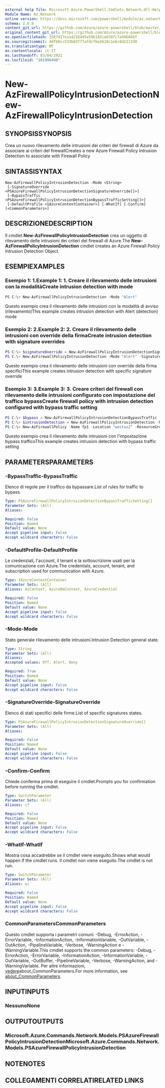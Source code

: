 ```yaml
---
external help file: Microsoft.Azure.PowerShell.Cmdlets.Network.dll-Help.xml
Module Name: Az.Network
online version: https://docs.microsoft.com/powershell/module/az.network/new-azfirewallpolicyintrusiondetection
schema: 2.0.0
content_git_url: https://github.com/Azure/azure-powershell/blob/master/src/Network/Network/help/New-AzFirewallPolicyIntrusionDetection.md
original_content_git_url: https://github.com/Azure/azure-powershell/blob/master/src/Network/Network/help/New-AzFirewallPolicyIntrusionDetection.md
ms.openlocfilehash: 3587917e1a4216445e59b182ce6307c7a94684bf
ms.sourcegitcommit: 4dfb0cc533b83f77afdcfbe2618c1e6c8d221330
ms.translationtype: MT
ms.contentlocale: it-IT
ms.lasthandoff: 03/04/2021
ms.locfileid: "101996490"
---
```

# <span data-ttu-id="e165a-101">New-AzFirewallPolicyIntrusionDetection</span><span class="sxs-lookup"><span data-stu-id="e165a-101">New-AzFirewallPolicyIntrusionDetection</span></span>

## <span data-ttu-id="e165a-102">SYNOPSIS</span><span class="sxs-lookup"><span data-stu-id="e165a-102">SYNOPSIS</span></span>
<span data-ttu-id="e165a-103">Crea un nuovo rilevamento delle intrusioni dei criteri del firewall di Azure da associare ai criteri del firewall</span><span class="sxs-lookup"><span data-stu-id="e165a-103">Creates a new Azure Firewall Policy Intrusion Detection to associate with Firewall Policy</span></span>

## <span data-ttu-id="e165a-104">SINTASSI</span><span class="sxs-lookup"><span data-stu-id="e165a-104">SYNTAX</span></span>

```
New-AzFirewallPolicyIntrusionDetection -Mode <String>
 [-SignatureOverride <PSAzureFirewallPolicyIntrusionDetectionSignatureOverride[]>]
 [-BypassTraffic <PSAzureFirewallPolicyIntrusionDetectionBypassTrafficSetting[]>]
 [-DefaultProfile <IAzureContextContainer>] [-WhatIf] [-Confirm] [<CommonParameters>]
```

## <span data-ttu-id="e165a-105">DESCRIZIONE</span><span class="sxs-lookup"><span data-stu-id="e165a-105">DESCRIPTION</span></span>
<span data-ttu-id="e165a-106">Il cmdlet **New-AzFirewallPolicyIntrusionDetection** crea un oggetto di rilevamento delle intrusioni dei criteri del firewall di Azure.</span><span class="sxs-lookup"><span data-stu-id="e165a-106">The **New-AzFirewallPolicyIntrusionDetection** cmdlet creates an Azure Firewall Policy Intrusion Detection Object.</span></span>

## <span data-ttu-id="e165a-107">ESEMPI</span><span class="sxs-lookup"><span data-stu-id="e165a-107">EXAMPLES</span></span>

### <span data-ttu-id="e165a-108">Esempio 1: 1.</span><span class="sxs-lookup"><span data-stu-id="e165a-108">Example 1: 1.</span></span> <span data-ttu-id="e165a-109">Creare il rilevamento delle intrusioni con la modalità</span><span class="sxs-lookup"><span data-stu-id="e165a-109">Create intrusion detection with mode</span></span>
```powershell
PS C:\> New-AzFirewallPolicyIntrusionDetection -Mode "Alert"
```

<span data-ttu-id="e165a-110">Questo esempio crea il rilevamento delle intrusioni con la modalità di avviso (rilevamento)</span><span class="sxs-lookup"><span data-stu-id="e165a-110">This example creates intrusion detection with Alert (detection) mode</span></span>

### <span data-ttu-id="e165a-111">Esempio 2: 2.</span><span class="sxs-lookup"><span data-stu-id="e165a-111">Example 2: 2.</span></span> <span data-ttu-id="e165a-112">Creare il rilevamento delle intrusioni con override della firma</span><span class="sxs-lookup"><span data-stu-id="e165a-112">Create intrusion detection with signature overrides</span></span>
```powershell
PS C:\> $signatureOverride = New-AzFirewallPolicyIntrusionDetectionSignatureOverride -Id "123456798" -Mode "Deny"
PS C:\> New-AzFirewallPolicyIntrusionDetection -Mode "Alert" -SignatureOverride $signatureOverride
```

<span data-ttu-id="e165a-113">Questo esempio crea il rilevamento delle intrusioni con override della firma specifici</span><span class="sxs-lookup"><span data-stu-id="e165a-113">This example creates intrusion detection with specific signature override</span></span>

### <span data-ttu-id="e165a-114">Esempio 3: 3.</span><span class="sxs-lookup"><span data-stu-id="e165a-114">Example 3: 3.</span></span> <span data-ttu-id="e165a-115">Creare criteri del firewall con rilevamento delle intrusioni configurato con impostazione del traffico bypass</span><span class="sxs-lookup"><span data-stu-id="e165a-115">Create firewall policy with intrusion detection configured with bypass traffic setting</span></span>
```powershell
PS C:\> $bypass = New-AzFirewallPolicyIntrusionDetectionBypassTraffic -Name "bypass-setting" -Protocol "TCP" -DestinationPort "80" -SourceAddress "10.0.0.0" -DestinationAddress "10.0.0.0"
PS C:\> $intrusionDetection = New-AzFirewallPolicyIntrusionDetection -Mode "Deny" -BypassTraffic $bypass
PS C:\> New-AzFirewallPolicy -Name fp1 -Location "westus2" -ResourceGroup TestRg -SkuTier "Premium" -IntrusionDetection $intrusionDetection
```

<span data-ttu-id="e165a-116">Questo esempio crea il rilevamento delle intrusioni con l'impostazione bypass traffico</span><span class="sxs-lookup"><span data-stu-id="e165a-116">This example creates intrusion detection with bypass traffic setting</span></span>

## <span data-ttu-id="e165a-117">PARAMETERS</span><span class="sxs-lookup"><span data-stu-id="e165a-117">PARAMETERS</span></span>

### <span data-ttu-id="e165a-118">-BypassTraffic</span><span class="sxs-lookup"><span data-stu-id="e165a-118">-BypassTraffic</span></span>
<span data-ttu-id="e165a-119">Elenco di regole per il traffico da bypassare.</span><span class="sxs-lookup"><span data-stu-id="e165a-119">List of rules for traffic to bypass.</span></span>

```yaml
Type: PSAzureFirewallPolicyIntrusionDetectionBypassTrafficSetting[]
Parameter Sets: (All)
Aliases:

Required: False
Position: Named
Default value: None
Accept pipeline input: False
Accept wildcard characters: False
```

### <span data-ttu-id="e165a-120">-DefaultProfile</span><span class="sxs-lookup"><span data-stu-id="e165a-120">-DefaultProfile</span></span>
<span data-ttu-id="e165a-121">Le credenziali, l'account, il tenant e la sottoscrizione usati per la comunicazione con Azure.</span><span class="sxs-lookup"><span data-stu-id="e165a-121">The credentials, account, tenant, and subscription used for communication with Azure.</span></span>

```yaml
Type: IAzureContextContainer
Parameter Sets: (All)
Aliases: AzContext, AzureRmContext, AzureCredential

Required: False
Position: Named
Default value: None
Accept pipeline input: False
Accept wildcard characters: False
```

### <span data-ttu-id="e165a-122">-Mode</span><span class="sxs-lookup"><span data-stu-id="e165a-122">-Mode</span></span>
<span data-ttu-id="e165a-123">Stato generale rilevamento delle intrusioni.</span><span class="sxs-lookup"><span data-stu-id="e165a-123">Intrusion Detection general state.</span></span>

```yaml
Type: String
Parameter Sets: (All)
Aliases:
Accepted values: Off, Alert, Deny

Required: True
Position: Named
Default value: None
Accept pipeline input: False
Accept wildcard characters: False
```

### <span data-ttu-id="e165a-124">-SignatureOverride</span><span class="sxs-lookup"><span data-stu-id="e165a-124">-SignatureOverride</span></span>
<span data-ttu-id="e165a-125">Elenco di stati specifici delle firme.</span><span class="sxs-lookup"><span data-stu-id="e165a-125">List of specific signatures states.</span></span>

```yaml
Type: PSAzureFirewallPolicyIntrusionDetectionSignatureOverride[]
Parameter Sets: (All)
Aliases:

Required: False
Position: Named
Default value: None
Accept pipeline input: False
Accept wildcard characters: False
```

### <span data-ttu-id="e165a-126">-Confirm</span><span class="sxs-lookup"><span data-stu-id="e165a-126">-Confirm</span></span>
<span data-ttu-id="e165a-127">Chiede conferma prima di eseguire il cmdlet.</span><span class="sxs-lookup"><span data-stu-id="e165a-127">Prompts you for confirmation before running the cmdlet.</span></span>

```yaml
Type: SwitchParameter
Parameter Sets: (All)
Aliases: cf

Required: False
Position: Named
Default value: None
Accept pipeline input: False
Accept wildcard characters: False
```

### <span data-ttu-id="e165a-128">-WhatIf</span><span class="sxs-lookup"><span data-stu-id="e165a-128">-WhatIf</span></span>
<span data-ttu-id="e165a-129">Mostra cosa accadrebbe se il cmdlet viene eseguito.</span><span class="sxs-lookup"><span data-stu-id="e165a-129">Shows what would happen if the cmdlet runs.</span></span>
<span data-ttu-id="e165a-130">Il cmdlet non viene eseguito.</span><span class="sxs-lookup"><span data-stu-id="e165a-130">The cmdlet is not run.</span></span>

```yaml
Type: SwitchParameter
Parameter Sets: (All)
Aliases: wi

Required: False
Position: Named
Default value: None
Accept pipeline input: False
Accept wildcard characters: False
```

### <span data-ttu-id="e165a-131">CommonParameters</span><span class="sxs-lookup"><span data-stu-id="e165a-131">CommonParameters</span></span>
<span data-ttu-id="e165a-132">Questo cmdlet supporta i parametri comuni: -Debug, -ErrorAction, -ErrorVariable, -InformationAction, -InformationVariable, -OutVariable, -OutAction, -PipelineVariable, -Verbose, -WarningAction e -WarningVariable.</span><span class="sxs-lookup"><span data-stu-id="e165a-132">This cmdlet supports the common parameters: -Debug, -ErrorAction, -ErrorVariable, -InformationAction, -InformationVariable, -OutVariable, -OutBuffer, -PipelineVariable, -Verbose, -WarningAction, and -WarningVariable.</span></span> <span data-ttu-id="e165a-133">Per altre informazioni, [vedere](http://go.microsoft.com/fwlink/?LinkID=113216)about_CommonParameters.</span><span class="sxs-lookup"><span data-stu-id="e165a-133">For more information, see [about_CommonParameters](http://go.microsoft.com/fwlink/?LinkID=113216).</span></span>

## <span data-ttu-id="e165a-134">INPUT</span><span class="sxs-lookup"><span data-stu-id="e165a-134">INPUTS</span></span>

### <span data-ttu-id="e165a-135">Nessuno</span><span class="sxs-lookup"><span data-stu-id="e165a-135">None</span></span>

## <span data-ttu-id="e165a-136">OUTPUT</span><span class="sxs-lookup"><span data-stu-id="e165a-136">OUTPUTS</span></span>

### <span data-ttu-id="e165a-137">Microsoft.Azure.Commands.Network.Models.PSAzureFirewallPolicyIntrusionDetection</span><span class="sxs-lookup"><span data-stu-id="e165a-137">Microsoft.Azure.Commands.Network.Models.PSAzureFirewallPolicyIntrusionDetection</span></span>

## <span data-ttu-id="e165a-138">NOTE</span><span class="sxs-lookup"><span data-stu-id="e165a-138">NOTES</span></span>

## <span data-ttu-id="e165a-139">COLLEGAMENTI CORRELATI</span><span class="sxs-lookup"><span data-stu-id="e165a-139">RELATED LINKS</span></span>
